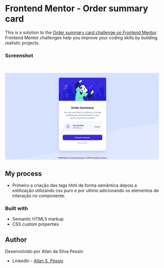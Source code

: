 # Frontend Mentor - Order summary card

This is a solution to the [Order summary card challenge on Frontend Mentor](https://www.frontendmentor.io/challenges/order-summary-component-QlPmajDUj). Frontend Mentor challenges help you improve your coding skills by building realistic projects. 

### Screenshot
<br/>

![Imagem da solução](design\order-summary.jpg)

## My process

- Primeiro a criação das tags html de forma semântica depois a estilização utilizando css puro e por ultimo adicionando os elementos de interação no componente.

### Built with

- Semantic HTML5 markup
- CSS custom properties

## Author
Desenvolvido por Allan da Silva Pessin
- LinkedIn - [Allan S. Pessin](https://www.linkedin.com/in/allan-da-silva-pessin-2b49701b6/)
